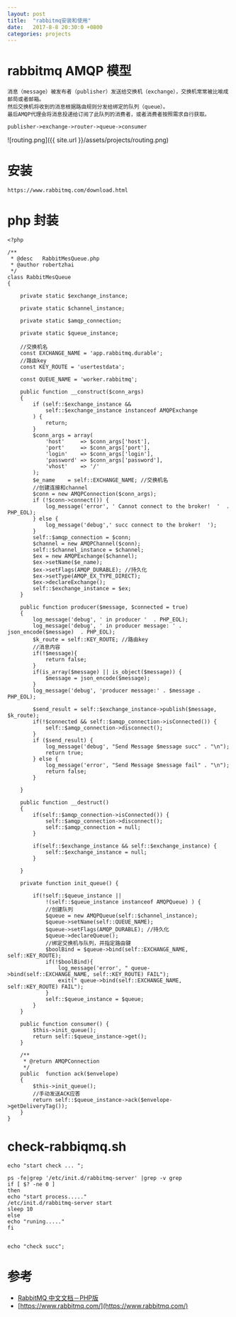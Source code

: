 ```yaml
---
layout: post
title:  "rabbitmq安装和使用"
date:   2017-8-8 20:30:0 +0800
categories: projects
---
```


# rabbitmq AMQP 模型
    消息（message）被发布者（publisher）发送给交换机（exchange），交换机常常被比喻成邮局或者邮箱。
    然后交换机将收到的消息根据路由规则分发给绑定的队列（queue）。
    最后AMQP代理会将消息投递给订阅了此队列的消费者，或者消费者按照需求自行获取。
    
    publisher->exchange->router->queue->consumer
    
![routing.png]({{ site.url }}/assets/projects/routing.png)


# 安装
    https://www.rabbitmq.com/download.html
    
# php 封装

    <?php
    
    /**
     * @desc   RabbitMesQueue.php
     * @author robertzhai
     */
    class RabbitMesQueue
    {
    
        private static $exchange_instance;
    
        private static $channel_instance;
    
        private static $amqp_connection;
    
        private static $queue_instance;
    
        //交换机名
        const EXCHANGE_NAME = 'app.rabbitmq.durable';
        //路由key
        const KEY_ROUTE = 'usertestdata';
    
        const QUEUE_NAME = 'worker.rabbitmq';
    
        public function __construct($conn_args)
        {
            if (self::$exchange_instance &&
                self::$exchange_instance instanceof AMQPExchange
            ) {
                return;
            }
            $conn_args = array(
                'host'     => $conn_args['host'],
                'port'     => $conn_args['port'],
                'login'    => $conn_args['login'],
                'password' => $conn_args['password'],
                'vhost'    => '/'
            );
            $e_name    = self::EXCHANGE_NAME; //交换机名
            //创建连接和channel
            $conn = new AMQPConnection($conn_args);
            if (!$conn->connect()) {
                log_message('error', ' Cannot connect to the broker!  '  . PHP_EOL);
            } else {
                log_message('debug',' succ connect to the broker!  ');
            }
            self::$amqp_connection = $conn;
            $channel = new AMQPChannel($conn);
            self::$channel_instance = $channel;
            $ex = new AMQPExchange($channel);
            $ex->setName($e_name);
            $ex->setFlags(AMQP_DURABLE); //持久化
            $ex->setType(AMQP_EX_TYPE_DIRECT);
            $ex->declareExchange();
            self::$exchange_instance = $ex;
        }
    
        public function producer($message, $connected = true)
        {
            log_message('debug', ' in producer '  . PHP_EOL);
            log_message('debug', ' in producer message: ' . json_encode($message)  . PHP_EOL);
            $k_route = self::KEY_ROUTE; //路由key
            //消息内容
            if(!$message){
                return false;
            }
            if(is_array($message) || is_object($message)) {
                $message = json_encode($message);
            }
            log_message('debug', 'producer message:' . $message . PHP_EOL);
    
            $send_result = self::$exchange_instance->publish($message, $k_route);
            if(!$connected && self::$amqp_connection->isConnected()) {
                self::$amqp_connection->disconnect();
            }
            if ($send_result) {
                log_message('debug', "Send Message $message succ" . "\n");
                return true;
            } else {
                log_message('error', "Send Message $message fail" . "\n");
                return false;
            }
    
        }
    
        public function __destruct()
        {
            if(self::$amqp_connection->isConnected()) {
                self::$amqp_connection->disconnect();
                self::$amqp_connection = null;
            }
    
            if(self::$exchange_instance && self::$exchange_instance) {
                self::$exchange_instance = null;
            }
    
        }
    
        private function init_queue() {
    
            if(!self::$queue_instance ||
                !(self::$queue_instance instanceof AMQPQueue) ) {
                //创建队列
                $queue = new AMQPQueue(self::$channel_instance);
                $queue->setName(self::QUEUE_NAME);
                $queue->setFlags(AMQP_DURABLE); //持久化
                $queue->declareQueue();
                //绑定交换机与队列，并指定路由键
                $boolBind = $queue->bind(self::EXCHANGE_NAME, self::KEY_ROUTE);
                if(!$boolBind){
                    log_message('error', " queue->bind(self::EXCHANGE_NAME, self::KEY_ROUTE) FAIL");
                    exit(" queue->bind(self::EXCHANGE_NAME, self::KEY_ROUTE) FAIL");
                }
                self::$queue_instance = $queue;
            }
        }
        
        public function consumer() {
            $this->init_queue();
            return self::$queue_instance->get();
        }
    
        /**
         * @return AMQPConnection
         */
        public  function ack($envelope)
        {
            $this->init_queue();
            //手动发送ACK应答
            return self::$queue_instance->ack($envelope->getDeliveryTag());
        }
    }
 

# check-rabbiqmq.sh


    echo "start check ... ";
    
    ps -fe|grep '/etc/init.d/rabbitmq-server' |grep -v grep
    if [ $? -ne 0 ]
    then
    echo "start process....."
    /etc/init.d/rabbitmq-server start
    sleep 10
    else
    echo "runing....."
    fi
    
    
    echo "check succ";
    
# 参考

* [RabbitMQ 中文文档－PHP版](https://rabbitmq.shujuwajue.com/) 
* [https://www.rabbitmq.com/](https://www.rabbitmq.com/) 